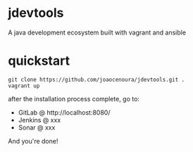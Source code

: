 # jdevtools
A java development ecosystem built with vagrant and ansible

# quickstart
```
git clone https://github.com/joaocenoura/jdevtools.git .
vagrant up
```
after the installation process complete, go to:
- GitLab @ http://localhost:8080/
- Jenkins @ xxx
- Sonar @ xxx

And you're done!
